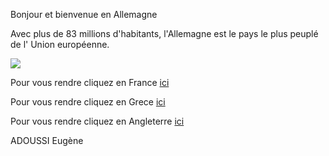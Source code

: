 Bonjour et bienvenue en Allemagne

Avec plus de 83 millions d'habitants, l'Allemagne est le pays le plus peuplé de l' Union européenne.

<img src="https://media.routard.com/image/23/3/hambourg.1554233.jpg"/>

Pour vous rendre cliquez en France <a href="/france.md">ici</a>

Pour vous rendre cliquez en Grece <a href="/grece.md">ici</a>

Pour vous rendre cliquez en Angleterre <a href="/angleterre.md">ici</a>



ADOUSSI Eugène

